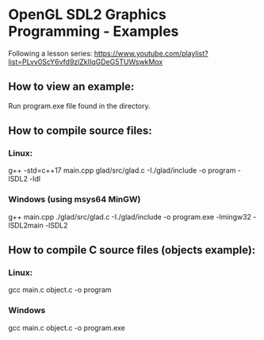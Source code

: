 # OpenGL SDL2 Graphics Programming - Examples
Following a lesson series: https://www.youtube.com/playlist?list=PLvv0ScY6vfd9zlZkIIqGDeG5TUWswkMox

## How to view an example:
Run program.exe file found in the directory.

## How to compile source files:

### Linux:
g++ -std=c++17 main.cpp glad/src/glad.c -I./glad/include -o program -lSDL2 -ldl

### Windows (using msys64 MinGW)
g++ main.cpp ./glad/src/glad.c -I./glad/include -o program.exe -lmingw32 -lSDL2main -lSDL2

## How to compile C source files (objects example):

### Linux:
gcc main.c object.c -o program

### Windows
gcc main.c object.c -o program.exe